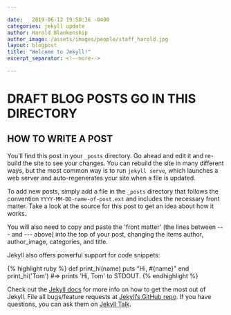 ```yaml
---

date:   2019-06-12 19:50:36 -0400
categories: jekyll update
author: Harold Blankenship
author_image: /assets/images/people/staff_harold.jpg
layout: blogpost
title: "Welcome to Jekyll!"
excerpt_separator: <!--more-->

---
```


# DRAFT BLOG POSTS GO IN THIS DIRECTORY

## HOW TO WRITE A POST
You’ll find this post in your `_posts` directory. Go ahead and edit it and re-build the site to see your changes. You can rebuild the site in many different ways, but the most common way is to run `jekyll serve`, which launches a web server and auto-regenerates your site when a file is updated.

To add new posts, simply add a file in the `_posts` directory that follows the convention `YYYY-MM-DD-name-of-post.ext` and includes the necessary front matter. Take a look at the source for this post to get an idea about how it works.

You will also need to copy and paste the 'front matter' (the lines between --- and --- above) into the top of your post, changing the items author, author_image, categories, and title.

Jekyll also offers powerful support for code snippets:

{% highlight ruby %}
def print_hi(name)
  puts "Hi, #{name}"
end
print_hi('Tom')
#=> prints 'Hi, Tom' to STDOUT.
{% endhighlight %}

Check out the [Jekyll docs][jekyll-docs] for more info on how to get the most out of Jekyll. File all bugs/feature requests at [Jekyll’s GitHub repo][jekyll-gh]. If you have questions, you can ask them on [Jekyll Talk][jekyll-talk].

[jekyll-docs]: https://jekyllrb.com/docs/home
[jekyll-gh]:   https://github.com/jekyll/jekyll
[jekyll-talk]: https://talk.jekyllrb.com/
